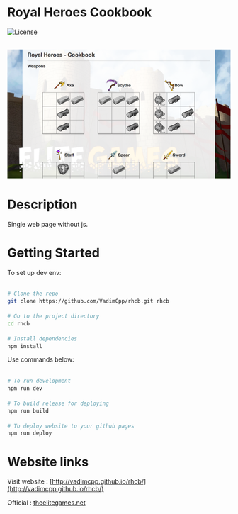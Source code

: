 # Royal Heroes Cookbook
<a href="http://opensource.org/licenses/MIT"><img src="https://camo.githubusercontent.com/576f25c78e59902f0c6ccfff81f0448ef660e90d/687474703a2f2f696d672e736869656c64732e696f2f62616467652f4c6963656e73652d4d49542d626c75652e737667" alt="License" data-canonical-src="http://img.shields.io/badge/License-MIT-blue.svg" style="max-width:100%;"></a>
<br><br>

![](https://raw.githubusercontent.com/VadimCpp/rhcb/master/src/img/screen.png)
# Description
Single web page without js.

# Getting Started

To set up dev env:

```bash

# Clone the repo
git clone https://github.com/VadimCpp/rhcb.git rhcb

# Go to the project directory
cd rhcb

# Install dependencies
npm install

```

Use commands below:

```bash

# To run development
npm run dev

# To build release for deploying
npm run build

# To deploy website to your github pages
npm run deploy

```

# Website links

Visit website : [http://vadimcpp.github.io/rhcb/](http://vadimcpp.github.io/rhcb/)

Official : [theelitegames.net](http://theelitegames.net)
